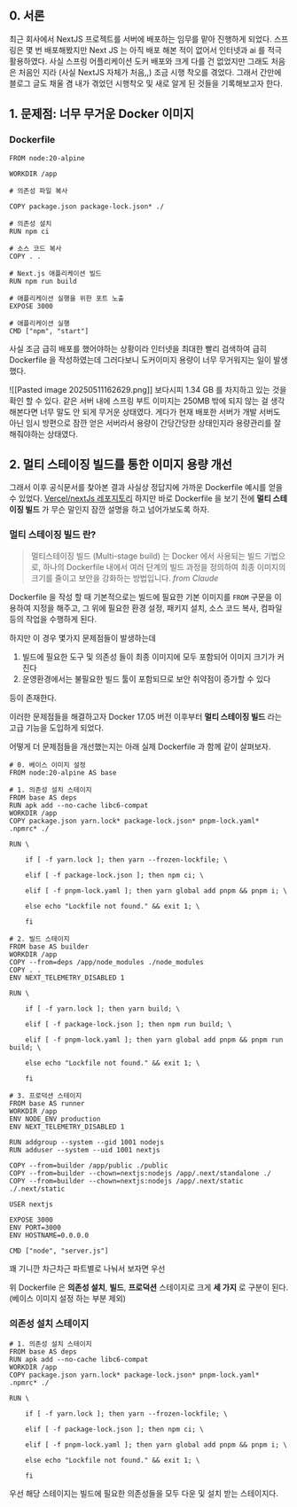 ## 0. 서론
최근 회사에서 NextJS 프로젝트를 서버에 배포하는 임무를 맡아 진행하게 되었다. 스프링은 몇 번 배포해봤지만 Next JS 는 아직 배포 해본 적이 없어서 인터넷과 ai 를 적극 활용하였다. 사실 스프링 어플리케이션 도커 배포와 크게 다를 건 없었지만 그래도 처음은 처음인 지라 (사실 NextJS 자체가 처음,,) 조금 시행 착오를 겪었다. 그래서 간만에 블로그 글도 채울 겸 내가 겪었던 시행착오 및 새로 알게 된 것들을 기록해보고자 한다. 

## 1. 문제점: 너무 무거운 Docker 이미지

### Dockerfile
```shell
FROM node:20-alpine

WORKDIR /app

# 의존성 파일 복사

COPY package.json package-lock.json* ./

# 의존성 설치
RUN npm ci

# 소스 코드 복사
COPY . .
  
# Next.js 애플리케이션 빌드
RUN npm run build
  
# 애플리케이션 실행을 위한 포트 노출
EXPOSE 3000

# 애플리케이션 실행
CMD ["npm", "start"]
```
사실 조금 급히 배포를 했어야하는 상황이라 인터넷을 최대한 빨리 검색하여 급히 Dockerfile 을 작성하였는데 그러다보니 도커이미지 용량이 너무 무거워지는 일이 발생했다. 

![[Pasted image 20250511162629.png]]
보다시피 1.34 GB 를 차지하고 있는 것을 확인 할 수 있다.  같은 서버 내에 스프링 부트 이미지는 250MB 밖에 되지 않는 걸 생각해본다면 너무 말도 안 되게 무거운 상태였다. 게다가 현재 배포한 서버가 개발 서버도 아닌 임시 방편으로 잠깐 얻은 서버라서 용량이 간당간당한 상태인지라 용량관리를 잘 해줘야하는 상태였다.

## 2. 멀티 스테이징 빌드를 통한 이미지 용량 개선

그래서 이후 공식문서를 찾아본 결과 사실상 정답지에 가까운 Dockerfile 예시를 얻을 수 있었다.
[Vercel/nextJs 레포지토리](https://github.com/vercel/next.js/blob/canary/examples/with-docker/Dockerfile)
하지만 바로 Dockerfile 을 보기 전에 **멀티 스테이징 빌드** 가 무슨 말인지 잠깐 설명을 하고 넘어가보도록 하자.

### 멀티 스테이징 빌드 란?

> 멀티스테이징 빌드 (Multi-stage build) 는 Docker 에서 사용되는 빌드 기법으로, 하나의 Dockerfile 내에서 여러 단계의 빌드 과정을 정의하여 최종 이미지의 크기를 줄이고 보안을 강화하는 방법입니다.
> _from Claude_ 

Dockerfile 을 작성 할 때 기본적으로는 빌드에 필요한 기본 이미지를  ``FROM`` 구문을 이용하여 지정을 해주고, 그 위에 필요한 환경 설정, 패키지 설치, 소스 코드 복사, 컴파일 등의 작업을 수행하게 된다.

하지만 이 경우 몇가지 문제점들이 발생하는데
1. 빌드에 필요한 도구 및 의존성 들이 최종 이미지에 모두 포함되어 이미지 크기가 커진다
2. 운영환경에서는 불필요한 빌드 툴이 포함되므로 보안 취약점이 증가할 수 있다

등이 존재한다.

이러한 문제점들을 해결하고자 Docker 17.05 버전 이후부터 **멀티 스테이징 빌드** 라는 고급 기능을 도입하게 되었다.

어떻게 더 문제점들을 개선했는지는 아래 실제 Dockerfile 과 함께 같이 살펴보자.

```shell
# 0. 베이스 이미지 설정
FROM node:20-alpine AS base

# 1. 의존성 설치 스테이지
FROM base AS deps
RUN apk add --no-cache libc6-compat
WORKDIR /app
COPY package.json yarn.lock* package-lock.json* pnpm-lock.yaml* .npmrc* ./

RUN \

    if [ -f yarn.lock ]; then yarn --frozen-lockfile; \

    elif [ -f package-lock.json ]; then npm ci; \

    elif [ -f pnpm-lock.yaml ]; then yarn global add pnpm && pnpm i; \

    else echo "Lockfile not found." && exit 1; \

    fi

# 2. 빌드 스테이지
FROM base AS builder
WORKDIR /app
COPY --from=deps /app/node_modules ./node_modules
COPY . .
ENV NEXT_TELEMETRY_DISABLED 1

RUN \

    if [ -f yarn.lock ]; then yarn build; \

    elif [ -f package-lock.json ]; then npm run build; \

    elif [ -f pnpm-lock.yaml ]; then yarn global add pnpm && pnpm run build; \

    else echo "Lockfile not found." && exit 1; \

    fi

# 3. 프로덕션 스테이지
FROM base AS runner
WORKDIR /app
ENV NODE_ENV production
ENV NEXT_TELEMETRY_DISABLED 1

RUN addgroup --system --gid 1001 nodejs
RUN adduser --system --uid 1001 nextjs

COPY --from=builder /app/public ./public
COPY --from=builder --chown=nextjs:nodejs /app/.next/standalone ./
COPY --from=builder --chown=nextjs:nodejs /app/.next/static ./.next/static

USER nextjs

EXPOSE 3000
ENV PORT=3000
ENV HOSTNAME=0.0.0.0

CMD ["node", "server.js"]
```

꽤 기니깐 차근차근 파트별로 나눠서 보자면 우선 

위 Dockerfile 은 **의존성 설치**, **빌드**, **프로덕션** 스테이지로 크게 **세 가지** 로 구분이 된다. (베이스 이미지 설정 하는 부분 제외)

### 의존성 설치 스테이지
```shell
# 1. 의존성 설치 스테이지
FROM base AS deps
RUN apk add --no-cache libc6-compat
WORKDIR /app
COPY package.json yarn.lock* package-lock.json* pnpm-lock.yaml* .npmrc* ./

RUN \

    if [ -f yarn.lock ]; then yarn --frozen-lockfile; \

    elif [ -f package-lock.json ]; then npm ci; \

    elif [ -f pnpm-lock.yaml ]; then yarn global add pnpm && pnpm i; \

    else echo "Lockfile not found." && exit 1; \

    fi
```

우선 해당 스테이지는 빌드에 필요한 의존성들을 모두 다운 및 설치 받는 스테이지다.